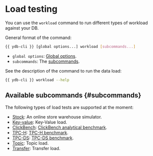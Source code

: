 # Load testing

You can use the `workload` command to run different types of workload against your DB.

General format of the command:

```bash
{{ ydb-cli }} [global options...] workload [subcommands...]
```

* `global options`: [Global options](../../../commands/global-options.md).
* `subcommands`: The [subcommands](#subcommands).

See the description of the command to run the data load:

```bash
{{ ydb-cli }} workload --help
```

## Available subcommands {#subcommands}

The following types of load tests are supported at the moment:

* [Stock](../stock.md): An online store warehouse simulator.
* [Key-value](../../../workload-kv.md): Key-Value load.
* [ClickBench](../../../workload-click-bench.md): [ClickBench analytical benchmark](https://github.com/ClickHouse/ClickBench).
* [TPC-H](../../../workload-tpch.md): [TPC-H benchmark](https://www.tpc.org/tpch/).
* [TPC-DS](../../../workload-tpcds.md): [TPC-DS benchmark](https://www.tpc.org/tpcds/).
* [Topic](../../../workload-topic.md): Topic load.
* [Transfer](../../../workload-transfer.md): Transfer load.
